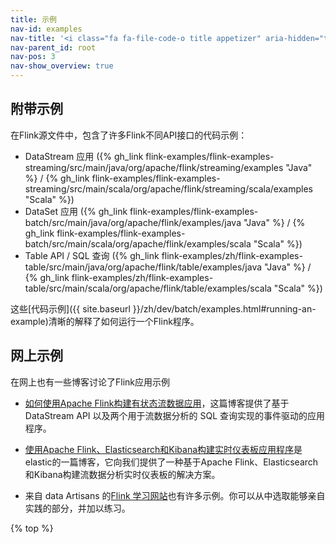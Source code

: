 ```yaml
---
title: 示例
nav-id: examples
nav-title: '<i class="fa fa-file-code-o title appetizer" aria-hidden="true"></i> 示例'
nav-parent_id: root
nav-pos: 3
nav-show_overview: true
---
```

<!--
Licensed to the Apache Software Foundation (ASF) under one
or more contributor license agreements.  See the NOTICE file
distributed with this work for additional information
regarding copyright ownership.  The ASF licenses this file
to you under the Apache License, Version 2.0 (the
"License"); you may not use this file except in compliance
with the License.  You may obtain a copy of the License at

  http://www.apache.org/licenses/LICENSE-2.0

Unless required by applicable law or agreed to in writing,
software distributed under the License is distributed on an
"AS IS" BASIS, WITHOUT WARRANTIES OR CONDITIONS OF ANY
KIND, either express or implied.  See the License for the
specific language governing permissions and limitations
under the License.
-->


## 附带示例

在Flink源文件中，包含了许多Flink不同API接口的代码示例：

* DataStream 应用 ({% gh_link flink-examples/flink-examples-streaming/src/main/java/org/apache/flink/streaming/examples "Java" %} / {% gh_link flink-examples/flink-examples-streaming/src/main/scala/org/apache/flink/streaming/scala/examples "Scala" %}) 
* DataSet 应用 ({% gh_link flink-examples/flink-examples-batch/src/main/java/org/apache/flink/examples/java "Java" %} / {% gh_link flink-examples/flink-examples-batch/src/main/scala/org/apache/flink/examples/scala "Scala" %})
* Table API / SQL 查询 ({% gh_link flink-examples/zh/flink-examples-table/src/main/java/org/apache/flink/table/examples/java "Java" %} / {% gh_link flink-examples/zh/flink-examples-table/src/main/scala/org/apache/flink/table/examples/scala "Scala" %})

这些[代码示例]({{ site.baseurl }}/zh/dev/batch/examples.html#running-an-example)清晰的解释了如何运行一个Flink程序。

## 网上示例
在网上也有一些博客讨论了Flink应用示例

* [如何使用Apache Flink构建有状态流数据应用](https://www.infoworld.com/article/3293426/big-data/how-to-build-stateful-streaming-applications-with-apache-flink.html)，这篇博客提供了基于 DataStream API 以及两个用于流数据分析的 SQL 查询实现的事件驱动的应用程序。

* [使用Apache Flink、Elasticsearch和Kibana构建实时仪表板应用程序](https://www.elastic.co/blog/building-real-time-dashboard-applications-with-apache-flink-elasticsearch-and-kibana)是elastic的一篇博客，它向我们提供了一种基于Apache Flink、Elasticsearch和Kibana构建流数据分析实时仪表板的解决方案。

* 来自 data Artisans 的[Flink 学习网站](http://training.data-artisans.com/)也有许多示例。你可以从中选取能够亲自实践的部分，并加以练习。

{% top %}
